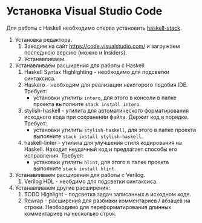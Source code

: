 Установка Visual Studio Code
===========================

Для работы с Haskell необходимо сперва установить
[haskell-stack](/doc/stack-install).

1. Установка редактора.
    1. Заходим на сайт <https://code.visualstudio.com/> и загружаем последнюю
       версию (можно и Insiders).
    2. Устанавливаем.
2. Устанавливаем расширения для работы с Haskell.
    1. Haskell Syntax Highlighting - необходимо для подсветки синтаксиса.
    2. Haskero - необходим для реализации некоторого подобия IDE. Требует:
        - установки утилиты `intero`, для этого в консоли в папке проекта
          выполните `stack install intero`.
    3. stylish-haskell - утилита для автоматического форматирования исходного
       кода при сохранении файла. Держит код в порядке. Требует:
        - установки утилиты `stylish-haskell`, для этого в папке проекта
          выполните `stack install stylish-haskell`.
    4. haskell-linter - утилита для улучшения стиля кодирования на Haskell.
       Находит неудачный код и предлагает способы его исправления. Требует:
        - установки утилиты `hlint`, для этого в папке проекта выполните `stack
          install hlint`.
3. Устанавливаем расширения для работы с Verilog.
    1. Verilog HDL - необдимо для подсветки синтаксиса.
4. Устанавливаем другие расширения:
    1. TODO Highlight - подсветка задач записанных в исходном коде.
    1. Rewrap - расширения для разбивки комментариев / абзацев на строки.
       Необходимо для переформатирования длинных комментариев на несколько
       строк.

